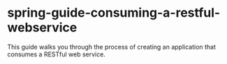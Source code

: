 # spring-guide-consuming-a-restful-webservice
This guide walks you through the process of creating an application that consumes a RESTful web service.
